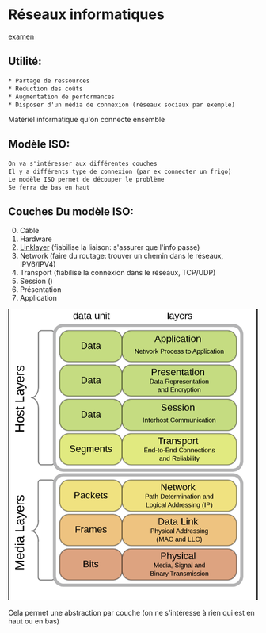 Réseaux informatiques
======================

[examen](examen)

## Utilité:
	* Partage de ressources
	* Réduction des coûts
	* Augmentation de performances
	* Disposer d'un média de connexion (réseaux sociaux par exemple)

Matériel informatique qu'on connecte ensemble

## Modèle ISO:
	On va s'intéresser aux différentes couches
	Il y a différents type de connexion (par ex connecter un frigo)
	Le modèle ISO permet de découper le problème
	Se ferra de bas en haut
	
## Couches Du modèle ISO:
0. Câble
1. Hardware
2. [Linklayer](Linklayer) (fiabilise la liaison: s'assurer que l'info passe)
3. Network (faire du routage: trouver un chemin dans le réseaux, IPV6/IPV4)
4. Transport (fiabilise la connexion dans le réseaux, TCP/UDP)
5. Session ()
6. Présentation
7. Application

![ISO](../images/ISO.png)

Cela permet une abstraction par couche (on ne s'intéresse à rien qui est en haut ou en bas)


